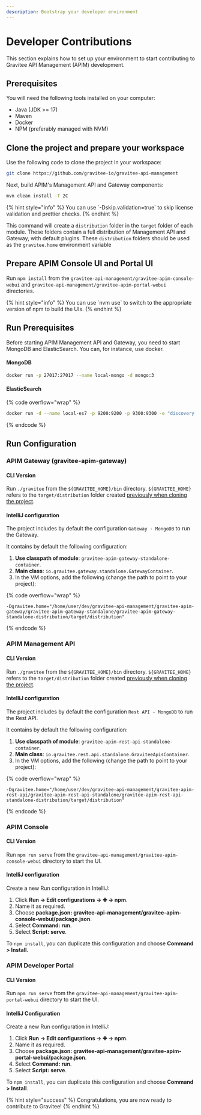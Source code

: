 ```yaml
---
description: Bootstrap your developer environment
---
```


# Developer Contributions

This section explains how to set up your environment to start contributing to Gravitee API Management (APIM) development.

## Prerequisites

You will need the following tools installed on your computer:

* Java (JDK >= 17)
* Maven
* Docker
* NPM (preferably managed with NVM)

## Clone the project and prepare your workspace

Use the following code to clone the project in your workspace:

```sh
git clone https://github.com/gravitee-io/gravitee-api-management
```

Next, build APIM's Management API and Gateway components:

```sh
mvn clean install -T 2C
```

{% hint style="info" %}
You can use \`-Dskip.validation=true\` to skip license validation and prettier checks.
{% endhint %}

This command will create a `distribution` folder in the `target` folder of each module. These folders contain a full distribution of Management API and Gateway, with default plugins. These `distribution` folders should be used as the `gravitee.home` environment variable

## Prepare APIM Console UI and Portal UI

Run `npm install` from the `gravitee-api-management/gravitee-apim-console-webui` and `gravitee-api-management/gravitee-apim-portal-webui` directories.

{% hint style="info" %}
You can use \`nvm use\` to switch to the appropriate version of npm to build the UIs.
{% endhint %}

## Run Prerequisites

Before starting APIM Management API and Gateway, you need to start MongoDB and ElasticSearch. You can, for instance, use docker.

#### MongoDB

```sh
docker run -p 27017:27017 --name local-mongo -d mongo:3
```

#### ElasticSearch

{% code overflow="wrap" %}
```sh
docker run -d --name local-es7 -p 9200:9200 -p 9300:9300 -e "discovery.type=single-node" docker.elastic.co/elasticsearch/elasticsearch:7.7.0
```
{% endcode %}

## Run Configuration

### APIM Gateway (gravitee-apim-gateway)

#### **CLI Version**

Run `./gravitee` from the `${GRAVITEE_HOME}/bin` directory. `${GRAVITEE_HOME}` refers to the `target/distribution` folder created [previously when cloning the project](./#clone-the-project-and-prepare-your-workspace).

#### **IntelliJ configuration**

The project includes by default the configuration `Gateway - MongoDB` to run the Gateway.

It contains by default the following configuration:

1. **Use classpath of module**: `gravitee-apim-gateway-standalone-container`.
2. **Main class**: `io.gravitee.gateway.standalone.GatewayContainer`.
3. In the VM options, add the following (change the path to point to your project):

{% code overflow="wrap" %}
```
-Dgravitee.home="/home/user/dev/gravitee-api-management/gravitee-apim-gateway/gravitee-apim-gateway-standalone/gravitee-apim-gateway-standalone-distribution/target/distribution"
```
{% endcode %}

### APIM Management API

#### **CLI Version**

Run `./gravitee` from the `${GRAVITEE_HOME}/bin` directory. `${GRAVITEE_HOME}` refers to the `target/distribution` folder created [previously when cloning the project](./#clone-the-project-and-prepare-your-workspace).

#### **IntelliJ configuration**

The project includes by default the configuration `Rest API - MongoDB` to run the Rest API.

It contains by default the following configuration:

1. **Use classpath of module**: `gravitee-apim-rest-api-standalone-container`.
2. **Main class**: `io.gravitee.rest.api.standalone.GraviteeApisContainer`.
3. In the VM options, add the following (change the path to point to your project):

{% code overflow="wrap" %}
```
-Dgravitee.home="/home/user/dev/gravitee-api-management/gravitee-apim-rest-api/gravitee-apim-rest-api-standalone/gravitee-apim-rest-api-standalone-distribution/target/distribution"
```
{% endcode %}

### APIM Console

#### **CLI Version**

Run `npm run serve` from the `gravitee-api-management/gravitee-apim-console-webui` directory to start the UI.

#### **IntelliJ configuration**

Create a new Run configuration in IntelliJ:

1. Click **Run → Edit configurations → ✚ → npm**.
2. Name it as required.
3. Choose **package.json: gravitee-api-management/gravitee-apim-console-webui/package.json**.
4. Select **Command: run**.
5. Select **Script: serve**.

To `npm install`, you can duplicate this configuration and choose **Command > Install**.

### APIM Developer Portal

#### **CLI Version**

Run `npm run serve` from the `gravitee-api-management/gravitee-apim-portal-webui` directory to start the UI.

#### **IntelliJ Configuration**

Create a new Run configuration in IntelliJ:

1. Click **Run → Edit configurations → ✚ → npm**.
2. Name it as required.
3. Choose **package.json: gravitee-api-management/gravitee-apim-portal-webui/package.json**.
4. Select **Command: run**.
5. Select **Script: serve**.

To `npm install`, you can duplicate this configuration and choose **Command > Install**.

{% hint style="success" %}
Congratulations, you are now ready to contribute to Gravitee!
{% endhint %}
